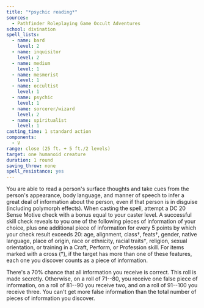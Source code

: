 ```yaml
---
title: "*psychic reading*"
sources:
  - Pathfinder Roleplaying Game Occult Adventures
school: divination
spell_lists:
  - name: bard
    level: 2
  - name: inquisitor
    level: 2
  - name: medium
    level: 1
  - name: mesmerist
    level: 1
  - name: occultist
    level: 1
  - name: psychic
    level: 1
  - name: sorcerer/wizard
    level: 2
  - name: spiritualist
    level: 1
casting_time: 1 standard action
components:
  - V
range: close (25 ft. + 5 ft./2 levels)
target: one humanoid creature
duration: 1 round
saving_throw: none
spell_resistance: yes
---
```


You are able to read a person's surface thoughts and take cues from the person's appearance, body language, and manner of speech to infer a great deal of information about the person, even if that person is in disguise (including polymorph effects). When casting the spell, attempt a DC 20 Sense Motive check with a bonus equal to your caster level. A successful skill check reveals to you one of the following pieces of information of your choice, plus one additional piece of information for every 5 points by which your check result exceeds 20: age, alignment, class†, feats†, gender, native language, place of origin, race or ethnicity, racial traits†, religion, sexual orientation, or training in a Craft, Perform, or Profession skill. For items marked with a cross (†), if the target has more than one of these features, each one you discover counts as a piece of information.

There's a 70% chance that all information you receive is correct. This roll is made secretly. Otherwise, on a roll of 71--80, you receive one false piece of information, on a roll of 81--90 you receive two, and on a roll of 91--100 you receive three. You can't get more false information than the total number of pieces of information you discover.
